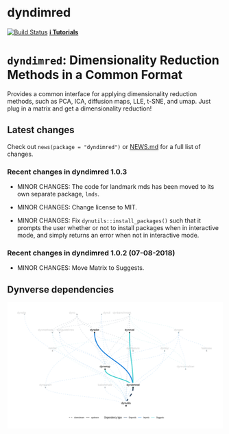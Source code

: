 dyndimred
================

[![Build
Status](https://travis-ci.org/dynverse/dyndimred.svg?branch=master)](https://travis-ci.org/dynverse/dyndimred)
[**ℹ️ Tutorials**](https://dynverse.org)

# `dyndimred`: Dimensionality Reduction Methods in a Common Format

Provides a common interface for applying dimensionality reduction
methods, such as PCA, ICA, diffusion maps, LLE, t-SNE, and umap. Just
plug in a matrix and get a dimensionality reduction\!

## Latest changes

Check out `news(package = "dyndimred")` or [NEWS.md](NEWS.md) for a full
list of
changes.

<!-- This section gets automatically generated from inst/NEWS.md, and also generates inst/NEWS -->

### Recent changes in dyndimred 1.0.3

  - MINOR CHANGES: The code for landmark mds has been moved to its own
    separate package, `lmds`.

  - MINOR CHANGES: Change license to MIT.

  - MINOR CHANGES: Fix `dynutils::install_packages()` such that it
    prompts the user whether or not to install packages when in
    interactive mode, and simply returns an error when not in
    interactive mode.

### Recent changes in dyndimred 1.0.2 (07-08-2018)

  - MINOR CHANGES: Move Matrix to
Suggests.

## Dynverse dependencies

<!-- Generated by "update_dependency_graphs.R" in the main dynverse repo -->

![](man/figures/dependencies.png)
